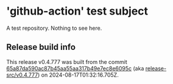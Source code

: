 # 'github-action' test subject

A test repository. Nothing to see here.


## Release build info

This release v0.4.777 was built from the commit [65a87da590ac87b45aa55aa317b49e7ec8e6095c](https://github.com/kattecon/gh-release-test-ga/tree/65a87da590ac87b45aa55aa317b49e7ec8e6095c) (aka [release-src/v0.4.777](https://github.com/kattecon/gh-release-test-ga/tree/release-src/v0.4.777)) on 2024-08-17T01:32:16.705Z.
        